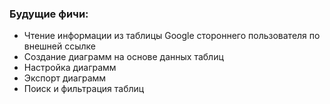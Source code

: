 ### Будущие фичи:
- Чтение информации из таблицы Google стороннего пользователя по внешней ссылке
- Создание диаграмм на основе данных таблиц
- Настройка диаграмм
- Экспорт диаграмм
- Поиск и фильтрация таблиц